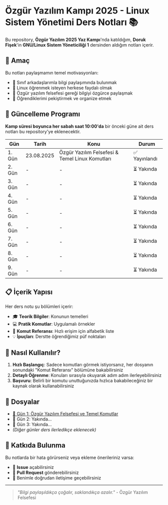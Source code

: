 # Özgür Yazılım Kampı 2025 - Linux Sistem Yönetimi Ders Notları 📚

Bu repository, **Özgür Yazılım 2025 Yaz Kampı**'nda katıldığım, **Doruk Fişek**'in **GNU/Linux Sistem Yöneticiliği 1** dersinden aldığım notları içerir.

## 🎯 Amaç

Bu notları paylaşmamın temel motivasyonları:
- 📖 Sınıf arkadaşlarımla bilgi paylaşımında bulunmak
- 🌱 Linux öğrenmek isteyen herkese faydalı olmak
- 🤝 Özgür yazılım felsefesi gereği bilgiyi özgürce paylaşmak
- 📝 Öğrendiklerimi pekiştirmek ve organize etmek

## 📅 Güncelleme Programı

**Kamp süresi boyunca her sabah saat 10:00'da** bir önceki güne ait ders notları bu repository'ye eklenecektir.

| Gün | Tarih | Konu | Durum |
|-----|-------|------|-------|
| 1. Gün | 23.08.2025 | Özgür Yazılım Felsefesi & Temel Linux Komutları | ✅ Yayınlandı |
| 2. Gün | - | - | ⏳ Yakında |
| 3. Gün | - | - | ⏳ Yakında |
| 4. Gün | - | - | ⏳ Yakında |
| 5. Gün | - | - | ⏳ Yakında |
| 6. Gün | - | - | ⏳ Yakında |
| 7. Gün | - | - | ⏳ Yakında |
| 8. Gün | - | - | ⏳ Yakında |
| 9. Gün | - | - | ⏳ Yakında |

## 📋 İçerik Yapısı

Her ders notu şu bölümleri içerir:
- 🎓 **Teorik Bilgiler**: Konunun temelleri
- 💻 **Pratik Komutlar**: Uygulamalı örnekler
- 📖 **Komut Referansı**: Hızlı erişim için alfabetik liste
- 💡 **İpuçları**: Derstte öğrendiğimiz püf noktaları

## 🚀 Nasıl Kullanılır?

1. **Hızlı Başlangıç**: Sadece komutları görmek istiyorsanız, her dosyanın sonundaki "Komut Referansı" bölümüne bakabilirsiniz
2. **Detaylı Öğrenme**: Konuları sırasıyla okuyarak adım adım ilerleyebilirsiniz
3. **Başvuru**: Belirli bir komutu unuttuğunızda hızlıca bakabileceğiniz bir kaynak olarak kullanabilirsiniz

## 🔗 Dosyalar

- [📂 Gün 1: Özgür Yazılım Felsefesi ve Temel Komutlar](./Özgür%20Yazılım%20Kampı:%20Linux%20Sistem%20Yönetimi%201%20(1.%20Gün%20Notları%20ve%20Özgür%20Yazılım%20Felsefesi).md)
- 📂 Gün 2: Yakında...
- 📂 Gün 3: Yakında...
- *(Diğer günler ders ilerledikçe eklenecek)*

## 🤝 Katkıda Bulunma

Bu notlarda bir hata görürseniz veya ekleme önerileriniz varsa:
- 🐛 **Issue** açabilirsiniz
- 🔧 **Pull Request** gönderebilirsiniz
- 📧 Benimle doğrudan iletişime geçebilirsiniz

---

> *"Bilgi paylaşıldıkça çoğalır, saklandıkça azalır."* - Özgür Yazılım Felsefesi
